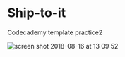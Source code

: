 # Ship-to-it
Codecademy template practice2

![screen shot 2018-08-16 at 13 09 52](https://user-images.githubusercontent.com/16766170/44207578-b5409200-a155-11e8-8474-a336d307208f.png)
